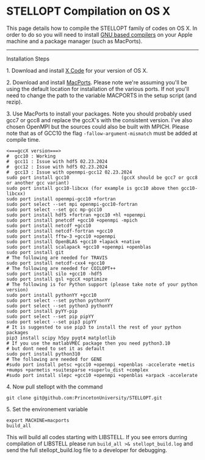 STELLOPT Compilation on OS X
============================

This page details how to compile the STELLOPT family of codes on OS X.
In order to do so you will need to install
[GNU based compilers](http://gcc.gnu.org/) on your Apple machine and a
package manager (such as MacPorts).

------------------------------------------------------------------------

Installation Steps

1\. Download and install [X Code](https://developer.apple.com/xcode/) for
your version of OS X.

2\. Download and install [MacPorts](https://www.macports.org/). Please
note we\'re assuming you\'ll be using the default location for
installation of the various ports. If not you\'ll need to change the
path to the variable MACPORTS in the setup script (and rezip).

3\. Use MacPorts to install your packages. Note you should probably used
gcc7 or gcc8 and replace the gccX\'s with the consistent version. I\'ve
also chosen OpenMPI but the sources could also be built with MPICH.
Please note that as of GCC10 the flag `-fallow-argument-mismatch` must be
added at compile time.

    <===gccX version===>
    #  gcc10 : Working
    #  gcc11 : Issue with hdf5 02.23.2024
    #  gcc12 : Issue with hdf5 02.23.2024
    #  gcc13 : Issue with openmpi-gcc12 02.23.2024
    sudo port install gcc10                   (gccX should be gcc7 or gcc8 or another gcc variant)
    sudo port install gcc10-libcxx (for example is gcc10 above then gcc10-libcxx)
    sudo port install openmpi-gcc10 +fortran
    sudo port select --set mpi openmpi-gcc10-fortran
    sudo port select --set gcc mp-gcc10
    sudo port install hdf5 +fortran +gcc10 +hl +openmpi
    sudo port install pnetcdf +gcc10 +openmpi -mpich
    sudo port install netcdf +gcc10
    sudo port install netcdf-fortran +gcc10
    sudo port install fftw-3 +gcc10 +openmpi
    sudo port install OpenBLAS +gcc10 +lapack +native
    sudo port install scalapack +gcc10 +openmpi +openblas
    sudo port install git
    # The following are needed for TRAVIS
    sudo port install netcdf-cxx4 +gcc10
    # The following are needed for COILOPT++
    sudo port install silo +gcc10 -hdf5
    sudo port install gsl +gccX +optimize
    # The following is for Python support (please take note of your python version)
    sudo port install pythonYY +gcc10
    sudo port select --set python pythonYY
    sudo port select --set python3 pythonYY
    sudo port install pyYY-pip
    sudo port select --set pip pipYY
    sudo port select --set pip3 pipYY
    # It is suggested to use pip3 to install the rest of your python packages
    pip3 install scipy h5py pyqt4 matplotlib
    # If you use the matlabVMEC package then you need python3.10
    # but dont need to set it as default
    sudo port install python310
    # The following are needed for GENE
    #sudo port install petsc +gcc10 +openmpi +openblas -accelerate +metis +mumps +parmetis +suitesparse +superlu_dist +complex
    #sudo port install slepc +gcc10 +openmpi +openblas +arpack -accelerate

4\. Now pull stellopt with the command 

    git clone git@github.com:PrincetonUniversity/STELLOPT.git


5\. Set the environement variable

    export MACHINE=macports
    build_all

This will build all codes starting with LIBSTELL.  If you see errors durring compilation of LIBSTELL please run `build_all >& stellopt_build.log` and send the full stellopt_build.log file to a developer for debugging.
